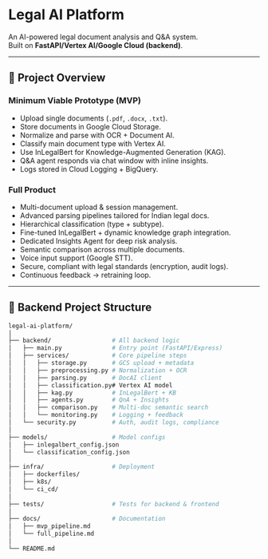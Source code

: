 # Legal AI Platform

An AI-powered legal document analysis and Q&A system.  
Built on **FastAPI/Vertex AI/Google Cloud (backend)**.

---

## 🚀 Project Overview

### Minimum Viable Prototype (MVP)
- Upload single documents (`.pdf`, `.docx`, `.txt`).
- Store documents in Google Cloud Storage.
- Normalize and parse with OCR + Document AI.
- Classify main document type with Vertex AI.
- Use InLegalBert for Knowledge-Augmented Generation (KAG).
- Q&A agent responds via chat window with inline insights.
- Logs stored in Cloud Logging + BigQuery.

### Full Product
- Multi-document upload & session management.
- Advanced parsing pipelines tailored for Indian legal docs.
- Hierarchical classification (type + subtype).
- Fine-tuned InLegalBert + dynamic knowledge graph integration.
- Dedicated Insights Agent for deep risk analysis.
- Semantic comparison across multiple documents.
- Voice input support (Google STT).
- Secure, compliant with legal standards (encryption, audit logs).
- Continuous feedback → retraining loop.

---

## 📂 Backend Project Structure

```bash
legal-ai-platform/
│
├── backend/                 # All backend logic
│   ├── main.py              # Entry point (FastAPI/Express)
│   ├── services/            # Core pipeline steps
│   │   ├── storage.py       # GCS upload + metadata
│   │   ├── preprocessing.py # Normalization + OCR
│   │   ├── parsing.py       # DocAI client
│   │   ├── classification.py# Vertex AI model
│   │   ├── kag.py           # InLegalBert + KB
│   │   ├── agents.py        # QnA + Insights
│   │   ├── comparison.py    # Multi-doc semantic search
│   │   └── monitoring.py    # Logging + feedback
│   └── security.py          # Auth, audit logs, compliance
│
├── models/                  # Model configs
│   ├── inlegalbert_config.json
│   └── classification_config.json
│
├── infra/                   # Deployment
│   ├── dockerfiles/
│   ├── k8s/
│   └── ci_cd/
│
├── tests/                   # Tests for backend & frontend
│
├── docs/                    # Documentation
│   ├── mvp_pipeline.md
│   └── full_pipeline.md
│
└── README.md

